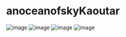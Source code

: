 # anoceanofskyKaoutar

![image](https://user-images.githubusercontent.com/79341865/115326592-84f9ee80-a15b-11eb-8c81-1575a4ff87f8.png)
![image](https://user-images.githubusercontent.com/79341865/115326606-8b886600-a15b-11eb-8eee-31eceab0e1d8.png)
![image](https://user-images.githubusercontent.com/79341865/115326632-980cbe80-a15b-11eb-8857-00caaa491094.png)
![image](https://user-images.githubusercontent.com/79341865/115326658-9e9b3600-a15b-11eb-9455-37eb76ad23a7.png)

 
 
 
 


 
 
 
 

